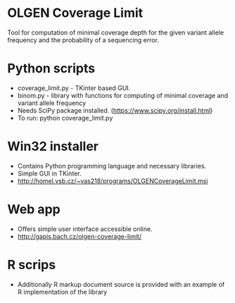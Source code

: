 # OLGEN Coverage Limit
Tool for computation of minimal coverage depth for the given variant allele frequency and the probability of a sequencing error.

# Python scripts
* coverage_limit.py - TKinter based GUI.
* binom.py - library with functions for computing of minimal coverage and variant allele frequency
* Needs SciPy package installed. (https://www.scipy.org/install.html)
* To run: python coverage_limit.py

# Win32 installer
* Contains Python programming language and necessary libraries.
* Simple GUI in TKinter.
* http://homel.vsb.cz/~vas218/programs/OLGENCoverageLimit.msi

# Web app
* Offers simple user interface accessible online.
* http://gapis.bach.cz/olgen-coverage-limit/

# R scrips
* Additionally R markup document source is provided with an example of R implementation of the library